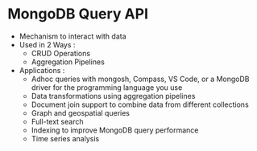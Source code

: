 # MongoDB Query API

- Mechanism to interact with data
- Used in 2 Ways :
    - CRUD Operations
    - Aggregation Pipelines
- Applications :
    - Adhoc queries with mongosh, Compass, VS Code, or a MongoDB driver for the programming language you use
    - Data transformations using aggregation pipelines
    - Document join support to combine data from different collections
    - Graph and geospatial queries
    - Full-text search
    - Indexing to improve MongoDB query performance
    - Time series analysis
